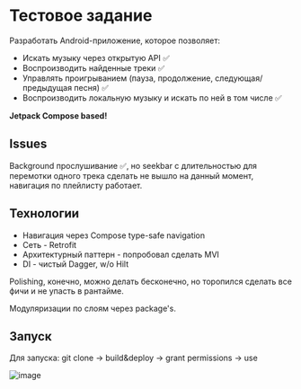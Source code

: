 # Тестовое задание

Разработать Android-приложение, которое позволяет:

* Искать музыку через открытую API ✅
* Воспроизводить найденные треки ✅
* Управлять проигрыванием (пауза, продолжение, следующая/предыдущая песня) ✅
* Воспроизводить локальную музыку и искать по ней в том числе ✅

**Jetpack Compose based!**

## Issues
Background прослушивание ✅, но seekbar с длительностью для перемотки одного трека сделать не вышло на данный момент, навигация по плейлисту работает.

## Технологии
* Навигация через Compose type-safe navigation
* Сеть - Retrofit
* Архитектурный паттерн - попробовал сделать MVI
* DI - чистый Dagger, w/o Hilt

Polishing, конечно, можно делать бесконечно, но торопился сделать все фичи и не упасть в рантайме.

Модуляризации по слоям через package's.

## Запуск
Для запуска: git clone -> build&deploy -> grant permissions -> use

![image](https://github.com/user-attachments/assets/34d43fe4-cc2c-4804-9af4-0601113bec1d)
